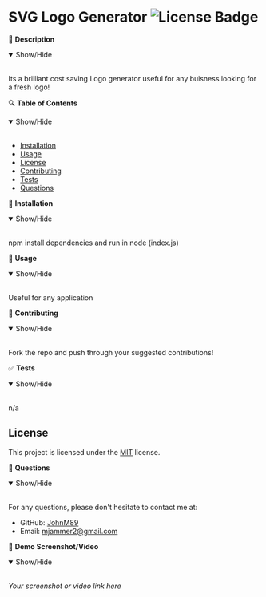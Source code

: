 # SVG Logo Generator ![License Badge](https://img.shields.io/badge/License-MIT-yellow.svg)

📖 **Description**
<details open>
<summary>Show/Hide</summary>
<br>

Its a brilliant cost saving Logo generator useful for any buisness looking for a fresh logo!

</details>

🔍 **Table of Contents**
<details open>
<summary>Show/Hide</summary>
<br>

- [Installation](#installation)
- [Usage](#usage)
- [License](#license)
- [Contributing](#contributing)
- [Tests](#tests)
- [Questions](#questions)

</details>

🔧 **Installation**
<details open>
<summary>Show/Hide</summary>
<br>

npm install dependencies and run in node (index.js)

</details>

🚀 **Usage**
<details open>
<summary>Show/Hide</summary>
<br>

Useful for any application

</details>

🤝 **Contributing**
<details open>
<summary>Show/Hide</summary>
<br>

Fork the repo and push through your suggested contributions!

</details>

✅ **Tests**
<details open>
<summary>Show/Hide</summary>
<br>

n/a

</details>

## License

This project is licensed under the [MIT](https://opensource.org/licenses/MIT) license.

🤔 **Questions**
<details open>
<summary>Show/Hide</summary>
<br>

For any questions, please don't hesitate to contact me at:
- GitHub: [JohnM89](https://github.com/JohnM89)
- Email: mjammer2@gmail.com

</details>

📸 **Demo Screenshot/Video**
<details open>
<summary>Show/Hide</summary>
<br>

_Your screenshot or video link here_

</details>
